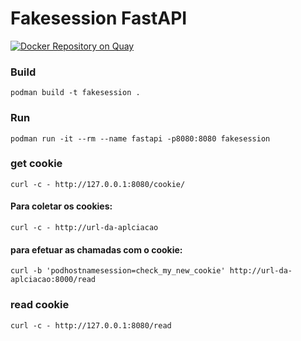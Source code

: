 # Fakesession FastAPI

[![Docker Repository on Quay](https://quay.io/repository/lagomes/fastapicookie/status "Docker Repository on Quay")](https://quay.io/repository/lagomes/fastapicookie)

### Build
	podman build -t fakesession .

### Run 
	podman run -it --rm --name fastapi -p8080:8080 fakesession

### get cookie
	curl -c - http://127.0.0.1:8080/cookie/

#### Para coletar os cookies:
	curl -c - http://url-da-aplciacao

#### para efetuar as chamadas com o cookie:
	curl -b 'podhostnamesession=check_my_new_cookie' http://url-da-aplciacao:8000/read

### read cookie
	curl -c - http://127.0.0.1:8080/read

